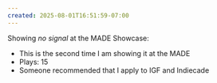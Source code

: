 ```yaml
---
created: 2025-08-01T16:51:59-07:00
---
```


Showing *no signal* at the MADE Showcase:
- This is the second time I am showing it at the MADE
- Plays: 15
- Someone recommended that I apply to IGF and Indiecade
